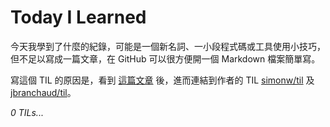 # Today I Learned

今天我學到了什麼的紀錄，可能是一個新名詞、一小段程式碼或工具使用小技巧，但不足以寫成一篇文章，在 GitHub 可以很方便開一個 Markdown 檔案簡單寫。

寫這個 TIL 的原因是，看到 [這篇文章](https://simonwillison.net/2020/Jul/10/self-updating-profile-readme/) 後，進而連結到作者的 TIL [simonw/til](https://github.com/simonw/til) 及 [jbranchaud/til](https://github.com/jbranchaud/til)。

_0 TILs..._
